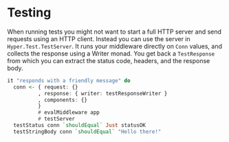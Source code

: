# Testing

When running tests you might not want to start a full HTTP server and send
requests using an HTTP client. Instead you can use the server in
`Hyper.Test.TestServer`. It runs your middleware directly on `Conn` values, and
collects the response using a Writer monad. You get back a `TestResponse` from
which you can extract the status code, headers, and the response body.

``` purescript
it "responds with a friendly message" do
  conn <- { request: {}
          , response: { writer: testResponseWriter }
          , components: {}
          }
          # evalMiddleware app
          # testServer
  testStatus conn `shouldEqual` Just statusOK
  testStringBody conn `shouldEqual` "Hello there!"
```
